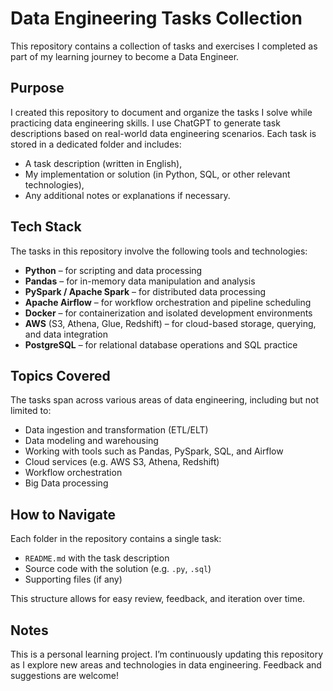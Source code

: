 # Data Engineering Tasks Collection

This repository contains a collection of tasks and exercises I completed as part of my learning journey to become a Data Engineer.

## Purpose

I created this repository to document and organize the tasks I solve while practicing data engineering skills. I use ChatGPT to generate task descriptions based on real-world data engineering scenarios. Each task is stored in a dedicated folder and includes:
- A task description (written in English),
- My implementation or solution (in Python, SQL, or other relevant technologies),
- Any additional notes or explanations if necessary.

## Tech Stack

The tasks in this repository involve the following tools and technologies:

- **Python** – for scripting and data processing
- **Pandas** – for in-memory data manipulation and analysis
- **PySpark / Apache Spark** – for distributed data processing
- **Apache Airflow** – for workflow orchestration and pipeline scheduling
- **Docker** – for containerization and isolated development environments
- **AWS** (S3, Athena, Glue, Redshift) – for cloud-based storage, querying, and data integration
- **PostgreSQL** – for relational database operations and SQL practice

## Topics Covered

The tasks span across various areas of data engineering, including but not limited to:
- Data ingestion and transformation (ETL/ELT)
- Data modeling and warehousing
- Working with tools such as Pandas, PySpark, SQL, and Airflow
- Cloud services (e.g. AWS S3, Athena, Redshift)
- Workflow orchestration
- Big Data processing

## How to Navigate

Each folder in the repository contains a single task:
- `README.md` with the task description
- Source code with the solution (e.g. `.py`, `.sql`)
- Supporting files (if any)

This structure allows for easy review, feedback, and iteration over time.

## Notes

This is a personal learning project. I’m continuously updating this repository as I explore new areas and technologies in data engineering. Feedback and suggestions are welcome!
